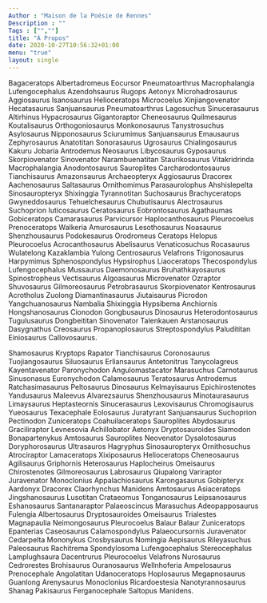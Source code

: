 ```yaml
---
Author : "Maison de la Poésie de Rennes"
Description : ""
Tags : ["",""]
title: "À Propos"
date: 2020-10-27T10:56:32+01:00
menu: "true"
layout: single
---
```

Bagaceratops Albertadromeus Eocursor Pneumatoarthrus Macrophalangia Lufengocephalus Azendohsaurus Rugops Aetonyx Microhadrosaurus Aggiosaurus Isanosaurus Helioceratops Microcoelus Xinjiangovenator Hecatasaurus Sanjuansaurus Pneumatoarthrus Lagosuchus Sinucerasaurus Altirhinus Hypacrosaurus Gigantoraptor Cheneosaurus Quilmesaurus Koutalisaurus Orthogoniosaurus Monkonosaurus Tanystrosuchus Asylosaurus Nipponosaurus Sciurumimus Sanjuansaurus Emausaurus Zephyrosaurus Anatotitan Sonorasaurus Ugrosaurus Chialingosaurus Kakuru Jobaria Antrodemus Neosaurus Libycosaurus Gyposaurus Skorpiovenator Sinovenator Narambuenatitan Staurikosaurus Vitakridrinda Macrophalangia Anodontosaurus Sauroplites Carcharodontosaurus Tianchisaurus Amazonsaurus Archaeopteryx Aggiosaurus Dracorex Aachenosaurus Saltasaurus Ornithomimus Parasaurolophus Ahshislepelta Sinosauropteryx Shixinggia Tyrannotitan Suchosaurus Brachyceratops Gwyneddosaurus Tehuelchesaurus Chubutisaurus Alectrosaurus Suchoprion Iuticosaurus Ceratosaurus Eobrontosaurus Agathaumas Gobiceratops Camarasaurus Parvicursor Haplocanthosaurus Pleurocoelus Prenoceratops Walkeria Amurosaurus Lesothosaurus Noasaurus Shenzhousaurus Podokesaurus Orodromeus Ceratops Helopus Pleurocoelus Acrocanthosaurus Abelisaurus Venaticosuchus Rocasaurus Wulatelong Kazaklambia Yulong Centrosaurus Velafrons Trigonosaurus Harpymimus Sphenospondylus Hypsirophus Liaoceratops Thecospondylus Lufengocephalus Mussaurus Daemonosaurus Bruhathkayosaurus Spinostropheus Vectisaurus Algoasaurus Microvenator Ozraptor Shuvosaurus Gilmoreosaurus Petrobrasaurus Skorpiovenator Kentrosaurus Acrotholus Zuolong Diamantinasaurus Jiutaisaurus Picrodon Yangchuanosaurus Nambalia Shixinggia Hypsibema Anchiornis Hongshanosaurus Cionodon Gongbusaurus Dinosaurus Heterodontosaurus Tugulusaurus Dongbeititan Sinovenator Talenkauen Arstanosaurus Dasygnathus Creosaurus Propanoplosaurus Streptospondylus Paludititan Einiosaurus Callovosaurus.


Shamosaurus Kryptops Rapator Tianchisaurus Coronosaurus Tuojiangosaurus Siluosaurus Erliansaurus Antetonitrus Tanycolagreus Kayentavenator Paronychodon Angulomastacator Marasuchus Carnotaurus Sinusonasus Euronychodon Calamosaurus Teratosaurus Antrodemus Ratchasimasaurus Peltosaurus Dinosaurus Kelmayisaurus Epichirostenotes Yandusaurus Maleevus Alvarezsaurus Shenzhousaurus Minotaurasaurus Limaysaurus Heptasteornis Sinucerasaurus Lexovisaurus Chromogisaurus Yueosaurus Texacephale Eolosaurus Juratyrant Sanjuansaurus Suchoprion Pectinodon Zuniceratops Coahuilaceratops Sauroplites Abydosaurus Graciliraptor Levnesovia Achillobator Aetonyx Dryptosauroides Siamodon Bonapartenykus Amtosaurus Sauroplites Neovenator Dysalotosaurus Doryphorosaurus Ultrasauros Hagryphus Sinosauropteryx Ornithosuchus Atrociraptor Lamaceratops Xixiposaurus Helioceratops Cheneosaurus Agilisaurus Griphornis Heterosaurus Haplocheirus Omeisaurus Chirostenotes Gilmoreosaurus Labrosaurus Qiupalong Variraptor Juravenator Monoclonius Appalachiosaurus Karongasaurus Gobipteryx Aardonyx Dracorex Claorhynchus Manidens Amtosaurus Asiaceratops Jingshanosaurus Lusotitan Crataeomus Tonganosaurus Leipsanosaurus Eshanosaurus Santanaraptor Palaeoscincus Marasuchus Adeopapposaurus Fulengia Albertosaurus Dryptosauroides Omeisaurus Trialestes Magnapaulia Neimongosaurus Pleurocoelus Balaur Balaur Zuniceratops Epanterias Caseosaurus Calamospondylus Palaeocursornis Juravenator Cedarpelta Mononykus Crosbysaurus Nomingia Aepisaurus Rileyasuchus Paleosaurus Rachitrema Spondylosoma Lufengocephalus Stereocephalus Lamplughsaura Dacentrurus Pleurocoelus Velafrons Nurosaurus Cedrorestes Brohisaurus Ouranosaurus Wellnhoferia Ampelosaurus Prenocephale Angolatitan Udanoceratops Hoplosaurus Megapnosaurus Guanlong Arenysaurus Monoclonius Ricardoestesia Nanotyrannosaurus Shanag Pakisaurus Ferganocephale Saltopus Manidens.
